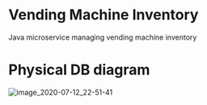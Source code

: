 # Vending Machine Inventory
Java microservice managing vending machine inventory

# Physical DB diagram
![image_2020-07-12_22-51-41](https://user-images.githubusercontent.com/26579990/87255422-49771900-c493-11ea-8916-1384888a3e1f.png)
